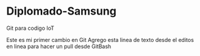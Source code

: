 # Diplomado-Samsung
Git para codigo IoT

Este es mi primer cambio en Git
Agrego esta linea de texto desde el editos en linea para hacer un pull desde GitBash

